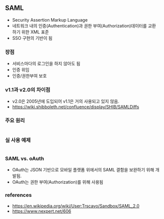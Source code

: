 ## SAML 

- Security Assertion Markup Language 
- 네트워크 내의 인증(Authentication)과 권한 부여(Authorization)데이터를 교환하기 위한 XML 표준
- SSO 구현의 기반이 됨

### 장점 
- 서비스마다의 로그인을 하지 않아도 됨
- 인증 위임
- 인증/권한부여 보호 

### v1.1과 v2.0의 차이점 
- v2.0은 2005년에 도입되어 v1.1은 거의 사용되고 있지 않음.  
- https://wiki.shibboleth.net/confluence/display/SHIB/SAMLDiffs 

### 주요 원리 

![]()

### 실 사용 예제 

![]()

### SAML vs. oAuth 
- OAuth는 JSON 기반으로 모바일 플랫폼 위에서의 SAML 결함을 보완하기 위해 개발됨. 
- OAuth는 권한 부여(Authorization)를 위해 사용됨  

### references

- https://en.wikipedia.org/wiki/User:Trscavo/Sandbox/SAML_2.0 
- https://www.nexpert.net/606 
